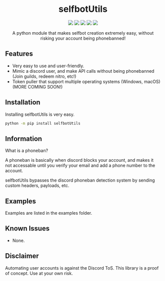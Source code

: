 <h1 align="center">selfbotUtils</h1>

<p align="center">
  <a href="https://codefactor.io/repository/github/adam757521/selfbotUtils/"><img src="https://img.shields.io/codefactor/grade/github/adam757521/selfbotUtils?style=flat-square" /></a>
  <a href="https://pepy.tech/project/selfbotUtils"><img src="https://img.shields.io/pypi/dm/selfbotUtils?color=green&style=flat-square" /></a>
  <a href="https://pypi.org/project/selfbotUtils/"><img src="https://img.shields.io/pypi/v/selfbotUtils?style=flat-square" /></a>
  <a href=""><img src="https://img.shields.io/pypi/l/selfbotUtils?style=flat-square" /></a>
  <a href="https://github.com/psf/black"><img src="https://img.shields.io/badge/code%20style-black-000000.svg?style=flat-square"></a>
</p>

<p align="center">
   A python module that makes selfbot creation extremely easy, without risking your account being phonebanned!
</p>

Features
-------------

- Very easy to use and user-friendly.
- Mimic a discord user, and make API calls without being phonebanned (Join guilds, redeem nitro, etc!)
- Token puller that support multiple operating systems (Windows, macOS)
(MORE COMING SOON!)

Installation
--------------

Installing selfbotUtils is very easy.  

```sh
python -m pip install selfbotUtils
```

Information
-----------
What is a phoneban?

A phoneban is basically when discord blocks your account, and makes it not accessable until you verify your email and add a phone number to the account.

selfbotUtils bypasses the discord phoneban detection system by sending custom headers, payloads, etc.

Examples
--------------

Examples are listed in the examples folder.

Known Issues
--------------

- None.

Disclaimer
----------

Automating user accounts is against the Discord ToS. This library is a proof of concept. Use at your own risk.
